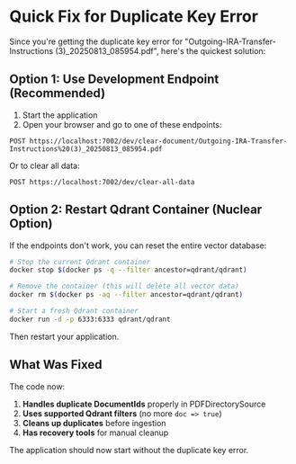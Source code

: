 # Quick Fix for Duplicate Key Error

Since you're getting the duplicate key error for "Outgoing-IRA-Transfer-Instructions (3)_20250813_085954.pdf", here's the quickest solution:

## Option 1: Use Development Endpoint (Recommended)

1. Start the application
2. Open your browser and go to one of these endpoints:

```
POST https://localhost:7002/dev/clear-document/Outgoing-IRA-Transfer-Instructions%20(3)_20250813_085954.pdf
```

Or to clear all data:
```
POST https://localhost:7002/dev/clear-all-data
```

## Option 2: Restart Qdrant Container (Nuclear Option)

If the endpoints don't work, you can reset the entire vector database:

```bash
# Stop the current Qdrant container
docker stop $(docker ps -q --filter ancestor=qdrant/qdrant)

# Remove the container (this will delete all vector data)
docker rm $(docker ps -aq --filter ancestor=qdrant/qdrant)

# Start a fresh Qdrant container
docker run -d -p 6333:6333 qdrant/qdrant
```

Then restart your application.

## What Was Fixed

The code now:
1. **Handles duplicate DocumentIds** properly in PDFDirectorySource
2. **Uses supported Qdrant filters** (no more `doc => true`)
3. **Cleans up duplicates** before ingestion
4. **Has recovery tools** for manual cleanup

The application should now start without the duplicate key error.